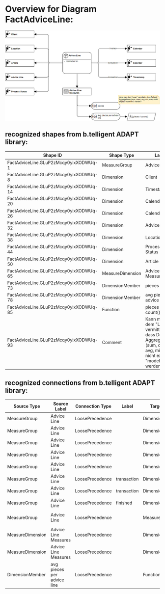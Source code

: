 # Overview for Diagram **FactAdviceLine**:

![Diagram FactAdviceLine](../png/FactAdviceLine.png)
## recognized shapes from b.telligent ADAPT library:

|Shape ID|Shape Type|Label|
|--------|----------|-----|
|FactAdviceLine.GLuP2zMcqy0yixXODWUq-1|MeasureGroup|Advice Line|
|FactAdviceLine.GLuP2zMcqy0yixXODWUq-8|Dimension|Client|
|FactAdviceLine.GLuP2zMcqy0yixXODWUq-14|Dimension|Timestamp|
|FactAdviceLine.GLuP2zMcqy0yixXODWUq-20|Dimension|Calendar|
|FactAdviceLine.GLuP2zMcqy0yixXODWUq-26|Dimension|Calendar|
|FactAdviceLine.GLuP2zMcqy0yixXODWUq-32|Dimension|Advice Line|
|FactAdviceLine.GLuP2zMcqy0yixXODWUq-38|Dimension|Location|
|FactAdviceLine.GLuP2zMcqy0yixXODWUq-44|Dimension|Process Status|
|FactAdviceLine.GLuP2zMcqy0yixXODWUq-50|Dimension|Article|
|FactAdviceLine.GLuP2zMcqy0yixXODWUq-65|MeasureDimension|Advice Line Measures|
|FactAdviceLine.GLuP2zMcqy0yixXODWUq-73|DimensionMember|pieces|
|FactAdviceLine.GLuP2zMcqy0yixXODWUq-78|DimensionMember|avg pieces per advice line|
|FactAdviceLine.GLuP2zMcqy0yixXODWUq-85|Function|pieces / count()|
|FactAdviceLine.GLuP2zMcqy0yixXODWUq-93|Comment|Kann man dem "Leser" vermitteln, dass Default-Aggregationen (sum, count, avg, min, max) nicht explizit "modelliert" werden?|

## recognized connections from b.telligent ADAPT library:

|Source Type|Source Label|Connection Type|Label|Target Type|Target Label|Connection ID|Source ID|Target ID|
|-----------|------------|---------------|-----|-----------|------------|-------------|---------|---------|
|MeasureGroup|Advice Line|LoosePrecedence||Dimension|Client|FactAdviceLine.GLuP2zMcqy0yixXODWUq-56|FactAdviceLine.GLuP2zMcqy0yixXODWUq-1|FactAdviceLine.GLuP2zMcqy0yixXODWUq-8
|MeasureGroup|Advice Line|LoosePrecedence||Dimension|Location|FactAdviceLine.GLuP2zMcqy0yixXODWUq-57|FactAdviceLine.GLuP2zMcqy0yixXODWUq-1|FactAdviceLine.GLuP2zMcqy0yixXODWUq-38
|MeasureGroup|Advice Line|LoosePrecedence||Dimension|Article|FactAdviceLine.GLuP2zMcqy0yixXODWUq-58|FactAdviceLine.GLuP2zMcqy0yixXODWUq-1|FactAdviceLine.GLuP2zMcqy0yixXODWUq-50
|MeasureGroup|Advice Line|LoosePrecedence||Dimension|Advice Line|FactAdviceLine.GLuP2zMcqy0yixXODWUq-59|FactAdviceLine.GLuP2zMcqy0yixXODWUq-1|FactAdviceLine.GLuP2zMcqy0yixXODWUq-32
|MeasureGroup|Advice Line|LoosePrecedence||Dimension|Process Status|FactAdviceLine.GLuP2zMcqy0yixXODWUq-60|FactAdviceLine.GLuP2zMcqy0yixXODWUq-1|FactAdviceLine.GLuP2zMcqy0yixXODWUq-44
|MeasureGroup|Advice Line|LoosePrecedence|transaction|Dimension|Calendar|FactAdviceLine.GLuP2zMcqy0yixXODWUq-61|FactAdviceLine.GLuP2zMcqy0yixXODWUq-1|FactAdviceLine.GLuP2zMcqy0yixXODWUq-26
|MeasureGroup|Advice Line|LoosePrecedence|transaction|Dimension|Timestamp|FactAdviceLine.GLuP2zMcqy0yixXODWUq-62|FactAdviceLine.GLuP2zMcqy0yixXODWUq-1|FactAdviceLine.GLuP2zMcqy0yixXODWUq-14
|MeasureGroup|Advice Line|LoosePrecedence|finished|Dimension|Calendar|FactAdviceLine.GLuP2zMcqy0yixXODWUq-63|FactAdviceLine.GLuP2zMcqy0yixXODWUq-1|FactAdviceLine.GLuP2zMcqy0yixXODWUq-20
|MeasureGroup|Advice Line|LoosePrecedence||MeasureDimension|Advice Line Measures|FactAdviceLine.GLuP2zMcqy0yixXODWUq-72|FactAdviceLine.GLuP2zMcqy0yixXODWUq-1|FactAdviceLine.GLuP2zMcqy0yixXODWUq-65
|MeasureDimension|Advice Line Measures|LoosePrecedence||DimensionMember|pieces|FactAdviceLine.GLuP2zMcqy0yixXODWUq-83|FactAdviceLine.GLuP2zMcqy0yixXODWUq-65|FactAdviceLine.GLuP2zMcqy0yixXODWUq-73
|MeasureDimension|Advice Line Measures|LoosePrecedence||DimensionMember|avg pieces per advice line|FactAdviceLine.GLuP2zMcqy0yixXODWUq-84|FactAdviceLine.GLuP2zMcqy0yixXODWUq-65|FactAdviceLine.GLuP2zMcqy0yixXODWUq-78
|DimensionMember|avg pieces per advice line|LoosePrecedence||Function|pieces / count()|FactAdviceLine.GLuP2zMcqy0yixXODWUq-92|FactAdviceLine.GLuP2zMcqy0yixXODWUq-78|FactAdviceLine.GLuP2zMcqy0yixXODWUq-85
